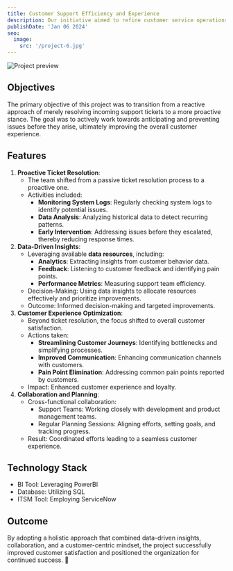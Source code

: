 ```yaml
---
title: Customer Support Efficiency and Experience
description: Our initiative aimed to refine customer service operations, ensuring smoother interactions and heightened satisfaction. Through meticulous optimization, we strived to streamline support processes, prioritizing an exceptional customer journey at every encounter.
publishDate: 'Jan 06 2024'
seo:
  image:
    src: '/project-6.jpg'
---
```


![Project preview](/project-6.jpg)

## Objectives

The primary objective of this project was to transition from a reactive approach of merely resolving incoming support tickets to a more proactive stance. The goal was to actively work towards anticipating and preventing issues before they arise, ultimately improving the overall customer experience.

## Features

1. **Proactive Ticket Resolution**:
    - The team shifted from a passive ticket resolution process to a proactive one.
    - Activities included:
        - **Monitoring System Logs**: Regularly checking system logs to identify potential issues.
        - **Data Analysis**: Analyzing historical data to detect recurring patterns.
        - **Early Intervention**: Addressing issues before they escalated, thereby reducing response times.
2. **Data-Driven Insights**:
    - Leveraging available **data resources**, including:
        - **Analytics**: Extracting insights from customer behavior data.
        - **Feedback**: Listening to customer feedback and identifying pain points.
        - **Performance Metrics**: Measuring support team efficiency.
    - Decision-Making: Using data insights to allocate resources effectively and prioritize improvements.
    - Outcome: Informed decision-making and targeted improvements.
3. **Customer Experience Optimization**:
    - Beyond ticket resolution, the focus shifted to overall customer satisfaction.
    - Actions taken:
        - **Streamlining Customer Journeys**: Identifying bottlenecks and simplifying processes.
        - **Improved Communication**: Enhancing communication channels with customers.
        - **Pain Point Elimination**: Addressing common pain points reported by customers.
    - Impact: Enhanced customer experience and loyalty.
4. **Collaboration and Planning**:
    - Cross-functional collaboration:
        - Support Teams: Working closely with development and product management teams.
        - Regular Planning Sessions: Aligning efforts, setting goals, and tracking progress.
    - Result: Coordinated efforts leading to a seamless customer experience.

## Technology Stack

- BI Tool: Leveraging PowerBI
- Database: Utilizing SQL
- ITSM Tool: Employing ServiceNow

## Outcome

By adopting a holistic approach that combined data-driven insights, collaboration, and a customer-centric mindset, the project successfully improved customer satisfaction and positioned the organization for continued success. 🚀
